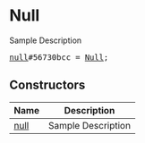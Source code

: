 # Null

Sample Description

<pre>
<a href="../constructor/null.md">null</a>#56730bcc = <a href="../type/Null.md">Null</a>;
</pre>

## Constructors

| Name | Description |
|------|-------------|
| [null](../constructor/null.md) | Sample Description |

